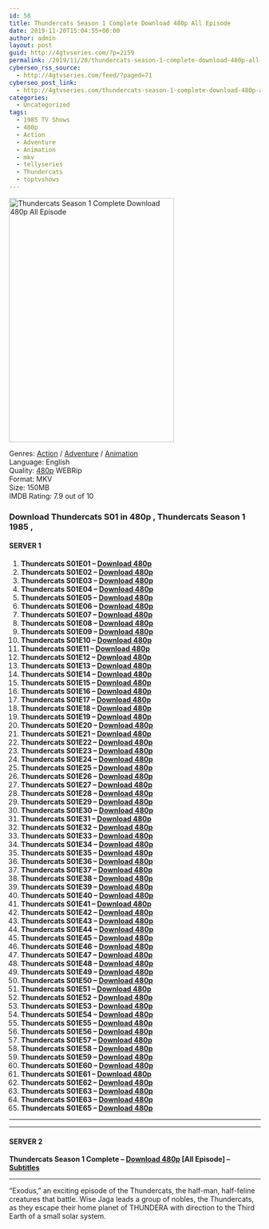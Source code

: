 ```yaml
---
id: 58
title: Thundercats Season 1 Complete Download 480p All Episode
date: 2019-11-20T15:04:55+00:00
author: admin
layout: post
guid: http://4gtvseries.com/?p=2159
permalink: /2019/11/20/thundercats-season-1-complete-download-480p-all-episode/
cyberseo_rss_source:
  - http://4gtvseries.com/feed/?paged=71
cyberseo_post_link:
  - http://4gtvseries.com/thundercats-season-1-complete-download-480p-all-episode/
categories:
  - Uncategorized
tags:
  - 1985 TV Shows
  - 480p
  - Action
  - Adventure
  - Animation
  - mkv
  - tellyseries
  - Thundercats
  - toptvshows
---
```

<img loading="lazy" class="aligncenter" src="https://4.bp.blogspot.com/-Sa4IibmZP9Y/XdVS_lPm5DI/AAAAAAAAARs/nfdBXwXIYWMTEuNbDGfNYlh0zfD6btHhgCK4BGAYYCw/s1600/Thundercats%2BSeason%2B1.jpg" alt="Thundercats Season 1 Complete Download 480p All Episode" width="330" height="488" />

Genres: <a href="http://4gtvseries.com/tag/action/" data-wpel-link="internal">Action</a> / <a href="http://4gtvseries.com/tag/adventure/" data-wpel-link="internal">Adventure</a> / <a href="http://4gtvseries.com/tag/animation/" data-wpel-link="internal">Animation</a>  
Language: English  
Quality:&nbsp;<a href="http://4gtvseries.com/tag/480p/" data-wpel-link="internal">480p</a> WEBRip  
Format: MKV  
Size: 150MB  
IMDB Rating: 7.9 out of 10

### **Download Thundercats S01 in 480p , Thundercats Season 1 1985 ,&nbsp;**

#### <span><strong>SERVER 1</strong></span>

  1. **Thundercats S01E01 – <a href="http://slink.dl480p.xyz/ii4am8n" data-wpel-link="external" target="_blank" rel="nofollow external noopener noreferrer" class="wpel-icon-left"><i class="wpel-icon fa fa-download" aria-hidden="true"></i>Download 480p</a>**
  2. **Thundercats S01E02 – <a href="http://slink.dl480p.xyz/pNytLZZV" data-wpel-link="external" target="_blank" rel="nofollow external noopener noreferrer" class="wpel-icon-left"><i class="wpel-icon fa fa-download" aria-hidden="true"></i>Download 480p</a>**
  3. **Thundercats S01E03 – <a href="http://slink.dl480p.xyz/HAnYEc" data-wpel-link="external" target="_blank" rel="nofollow external noopener noreferrer" class="wpel-icon-left"><i class="wpel-icon fa fa-download" aria-hidden="true"></i>Download 480p</a>**
  4. **Thundercats S01E04 – <a href="http://slink.dl480p.xyz/LzlFM" data-wpel-link="external" target="_blank" rel="nofollow external noopener noreferrer" class="wpel-icon-left"><i class="wpel-icon fa fa-download" aria-hidden="true"></i>Download 480p</a>**
  5. **Thundercats S01E05 – <a href="http://slink.dl480p.xyz/PcSRP" data-wpel-link="external" target="_blank" rel="nofollow external noopener noreferrer" class="wpel-icon-left"><i class="wpel-icon fa fa-download" aria-hidden="true"></i>Download 480p</a>**
  6. **Thundercats S01E06 – <a href="http://slink.dl480p.xyz/L7Zr7xfM" data-wpel-link="external" target="_blank" rel="nofollow external noopener noreferrer" class="wpel-icon-left"><i class="wpel-icon fa fa-download" aria-hidden="true"></i>Download 480p</a>**
  7. **Thundercats S01E07 – <a href="http://slink.dl480p.xyz/qFoj" data-wpel-link="external" target="_blank" rel="nofollow external noopener noreferrer" class="wpel-icon-left"><i class="wpel-icon fa fa-download" aria-hidden="true"></i>Download 480p</a>**
  8. **Thundercats S01E08 – <a href="http://slink.dl480p.xyz/1qWs" data-wpel-link="external" target="_blank" rel="nofollow external noopener noreferrer" class="wpel-icon-left"><i class="wpel-icon fa fa-download" aria-hidden="true"></i>Download 480p</a>**
  9. **Thundercats S01E09 – <a href="http://slink.dl480p.xyz/JugLan0a" data-wpel-link="external" target="_blank" rel="nofollow external noopener noreferrer" class="wpel-icon-left"><i class="wpel-icon fa fa-download" aria-hidden="true"></i>Download 480p</a>**
 10. **Thundercats S01E10 – <a href="http://slink.dl480p.xyz/lliV5c" data-wpel-link="external" target="_blank" rel="nofollow external noopener noreferrer" class="wpel-icon-left"><i class="wpel-icon fa fa-download" aria-hidden="true"></i>Download 480p</a>**
 11. **Thundercats S01E11 – <a href="http://slink.dl480p.xyz/mGhxSoWo" data-wpel-link="external" target="_blank" rel="nofollow external noopener noreferrer" class="wpel-icon-left"><i class="wpel-icon fa fa-download" aria-hidden="true"></i>Download 480p</a>**
 12. **Thundercats S01E12 – <a href="http://slink.dl480p.xyz/pBuiBO" data-wpel-link="external" target="_blank" rel="nofollow external noopener noreferrer" class="wpel-icon-left"><i class="wpel-icon fa fa-download" aria-hidden="true"></i>Download 480p</a>**
 13. **Thundercats S01E13 – <a href="http://slink.dl480p.xyz/6fnis" data-wpel-link="external" target="_blank" rel="nofollow external noopener noreferrer" class="wpel-icon-left"><i class="wpel-icon fa fa-download" aria-hidden="true"></i>Download 480p</a>**
 14. **Thundercats S01E14 – <a href="http://slink.dl480p.xyz/nXZv" data-wpel-link="external" target="_blank" rel="nofollow external noopener noreferrer" class="wpel-icon-left"><i class="wpel-icon fa fa-download" aria-hidden="true"></i>Download 480p</a>**
 15. **Thundercats S01E15 – <a href="http://slink.dl480p.xyz/od2d" data-wpel-link="external" target="_blank" rel="nofollow external noopener noreferrer" class="wpel-icon-left"><i class="wpel-icon fa fa-download" aria-hidden="true"></i>Download 480p</a>**
 16. **Thundercats S01E16 – <a href="http://slink.dl480p.xyz/1GrD" data-wpel-link="external" target="_blank" rel="nofollow external noopener noreferrer" class="wpel-icon-left"><i class="wpel-icon fa fa-download" aria-hidden="true"></i>Download 480p</a>**
 17. **Thundercats S01E17 – <a href="http://slink.dl480p.xyz/i1de" data-wpel-link="external" target="_blank" rel="nofollow external noopener noreferrer" class="wpel-icon-left"><i class="wpel-icon fa fa-download" aria-hidden="true"></i>Download 480p</a>**
 18. **Thundercats S01E18 – <a href="http://slink.dl480p.xyz/8o5MS" data-wpel-link="external" target="_blank" rel="nofollow external noopener noreferrer" class="wpel-icon-left"><i class="wpel-icon fa fa-download" aria-hidden="true"></i>Download 480p</a>**
 19. **Thundercats S01E19 – <a href="http://slink.dl480p.xyz/wtbWrz2" data-wpel-link="external" target="_blank" rel="nofollow external noopener noreferrer" class="wpel-icon-left"><i class="wpel-icon fa fa-download" aria-hidden="true"></i>Download 480p</a>**
 20. **Thundercats S01E20 – <a href="http://slink.dl480p.xyz/u01dk6xY" data-wpel-link="external" target="_blank" rel="nofollow external noopener noreferrer" class="wpel-icon-left"><i class="wpel-icon fa fa-download" aria-hidden="true"></i>Download 480p</a>**
 21. **Thundercats S01E21 – <a href="http://slink.dl480p.xyz/k9Tc" data-wpel-link="external" target="_blank" rel="nofollow external noopener noreferrer" class="wpel-icon-left"><i class="wpel-icon fa fa-download" aria-hidden="true"></i>Download 480p</a>**
 22. **Thundercats S01E22 – <a href="http://slink.dl480p.xyz/J1Ihk" data-wpel-link="external" target="_blank" rel="nofollow external noopener noreferrer" class="wpel-icon-left"><i class="wpel-icon fa fa-download" aria-hidden="true"></i>Download 480p</a>**
 23. **Thundercats S01E23 – <a href="http://slink.dl480p.xyz/4dc7F2O8" data-wpel-link="external" target="_blank" rel="nofollow external noopener noreferrer" class="wpel-icon-left"><i class="wpel-icon fa fa-download" aria-hidden="true"></i>Download 480p</a>**
 24. **Thundercats S01E24 – <a href="http://slink.dl480p.xyz/em5XOa" data-wpel-link="external" target="_blank" rel="nofollow external noopener noreferrer" class="wpel-icon-left"><i class="wpel-icon fa fa-download" aria-hidden="true"></i>Download 480p</a>**
 25. **Thundercats S01E25 – <a href="http://slink.dl480p.xyz/ShbGa" data-wpel-link="external" target="_blank" rel="nofollow external noopener noreferrer" class="wpel-icon-left"><i class="wpel-icon fa fa-download" aria-hidden="true"></i>Download 480p</a>**
 26. **Thundercats S01E26 – <a href="http://slink.dl480p.xyz/0pTsbhJ" data-wpel-link="external" target="_blank" rel="nofollow external noopener noreferrer" class="wpel-icon-left"><i class="wpel-icon fa fa-download" aria-hidden="true"></i>Download 480p</a>**
 27. **Thundercats S01E27 – <a href="http://slink.dl480p.xyz/iIIPu" data-wpel-link="external" target="_blank" rel="nofollow external noopener noreferrer" class="wpel-icon-left"><i class="wpel-icon fa fa-download" aria-hidden="true"></i>Download 480p</a>**
 28. **Thundercats S01E28 – <a href="http://slink.dl480p.xyz/TiqNzo" data-wpel-link="external" target="_blank" rel="nofollow external noopener noreferrer" class="wpel-icon-left"><i class="wpel-icon fa fa-download" aria-hidden="true"></i>Download 480p</a>**
 29. **Thundercats S01E29 – <a href="http://slink.dl480p.xyz/dYryBOR" data-wpel-link="external" target="_blank" rel="nofollow external noopener noreferrer" class="wpel-icon-left"><i class="wpel-icon fa fa-download" aria-hidden="true"></i>Download 480p</a>**
 30. **Thundercats S01E30 – <a href="http://slink.dl480p.xyz/RQ5TL" data-wpel-link="external" target="_blank" rel="nofollow external noopener noreferrer" class="wpel-icon-left"><i class="wpel-icon fa fa-download" aria-hidden="true"></i>Download 480p</a>**
 31. **Thundercats S01E31 – <a href="http://slink.dl480p.xyz/gy4Atc5p" data-wpel-link="external" target="_blank" rel="nofollow external noopener noreferrer" class="wpel-icon-left"><i class="wpel-icon fa fa-download" aria-hidden="true"></i>Download 480p</a>**
 32. **Thundercats S01E32 – <a href="http://slink.dl480p.xyz/bmNAjY" data-wpel-link="external" target="_blank" rel="nofollow external noopener noreferrer" class="wpel-icon-left"><i class="wpel-icon fa fa-download" aria-hidden="true"></i>Download 480p</a>**
 33. **Thundercats S01E33 – <a href="http://slink.dl480p.xyz/l0RGZ" data-wpel-link="external" target="_blank" rel="nofollow external noopener noreferrer" class="wpel-icon-left"><i class="wpel-icon fa fa-download" aria-hidden="true"></i>Download 480p</a>**
 34. **Thundercats S01E34 – <a href="http://slink.dl480p.xyz/HRjPf" data-wpel-link="external" target="_blank" rel="nofollow external noopener noreferrer" class="wpel-icon-left"><i class="wpel-icon fa fa-download" aria-hidden="true"></i>Download 480p</a>**
 35. **Thundercats S01E35 – <a href="http://slink.dl480p.xyz/l9KQ7AX7" data-wpel-link="external" target="_blank" rel="nofollow external noopener noreferrer" class="wpel-icon-left"><i class="wpel-icon fa fa-download" aria-hidden="true"></i>Download 480p</a>**
 36. **Thundercats S01E36 – <a href="http://slink.dl480p.xyz/dw6L9Q" data-wpel-link="external" target="_blank" rel="nofollow external noopener noreferrer" class="wpel-icon-left"><i class="wpel-icon fa fa-download" aria-hidden="true"></i>Download 480p</a>**
 37. **Thundercats S01E37 – <a href="http://slink.dl480p.xyz/QekIL" data-wpel-link="external" target="_blank" rel="nofollow external noopener noreferrer" class="wpel-icon-left"><i class="wpel-icon fa fa-download" aria-hidden="true"></i>Download 480p</a>**
 38. **Thundercats S01E38 – <a href="http://slink.dl480p.xyz/yUgc" data-wpel-link="external" target="_blank" rel="nofollow external noopener noreferrer" class="wpel-icon-left"><i class="wpel-icon fa fa-download" aria-hidden="true"></i>Download 480p</a>**
 39. **Thundercats S01E39 – <a href="http://slink.dl480p.xyz/fzybS4W" data-wpel-link="external" target="_blank" rel="nofollow external noopener noreferrer" class="wpel-icon-left"><i class="wpel-icon fa fa-download" aria-hidden="true"></i>Download 480p</a>**
 40. **Thundercats S01E40 – <a href="http://slink.dl480p.xyz/3EVl" data-wpel-link="external" target="_blank" rel="nofollow external noopener noreferrer" class="wpel-icon-left"><i class="wpel-icon fa fa-download" aria-hidden="true"></i>Download 480p</a>**
 41. **Thundercats S01E41 – <a href="http://slink.dl480p.xyz/DO14b" data-wpel-link="external" target="_blank" rel="nofollow external noopener noreferrer" class="wpel-icon-left"><i class="wpel-icon fa fa-download" aria-hidden="true"></i>Download 480p</a>**
 42. **Thundercats S01E42 – <a href="http://slink.dl480p.xyz/bP2ok38S" data-wpel-link="external" target="_blank" rel="nofollow external noopener noreferrer" class="wpel-icon-left"><i class="wpel-icon fa fa-download" aria-hidden="true"></i>Download 480p</a>**
 43. **Thundercats S01E43 – <a href="http://slink.dl480p.xyz/ExwuCi" data-wpel-link="external" target="_blank" rel="nofollow external noopener noreferrer" class="wpel-icon-left"><i class="wpel-icon fa fa-download" aria-hidden="true"></i>Download 480p</a>**
 44. **Thundercats S01E44 – <a href="http://slink.dl480p.xyz/nk0dpj" data-wpel-link="external" target="_blank" rel="nofollow external noopener noreferrer" class="wpel-icon-left"><i class="wpel-icon fa fa-download" aria-hidden="true"></i>Download 480p</a>**
 45. **Thundercats S01E45 – <a href="http://slink.dl480p.xyz/13uUK" data-wpel-link="external" target="_blank" rel="nofollow external noopener noreferrer" class="wpel-icon-left"><i class="wpel-icon fa fa-download" aria-hidden="true"></i>Download 480p</a>**
 46. **Thundercats S01E46 – <a href="http://slink.dl480p.xyz/XJ8vjqIU" data-wpel-link="external" target="_blank" rel="nofollow external noopener noreferrer" class="wpel-icon-left"><i class="wpel-icon fa fa-download" aria-hidden="true"></i>Download 480p</a>**
 47. **Thundercats S01E47 – <a href="http://slink.dl480p.xyz/snVuo3CA" data-wpel-link="external" target="_blank" rel="nofollow external noopener noreferrer" class="wpel-icon-left"><i class="wpel-icon fa fa-download" aria-hidden="true"></i>Download 480p</a>**
 48. **Thundercats S01E48 – <a href="http://slink.dl480p.xyz/YZpdE" data-wpel-link="external" target="_blank" rel="nofollow external noopener noreferrer" class="wpel-icon-left"><i class="wpel-icon fa fa-download" aria-hidden="true"></i>Download 480p</a>**
 49. **Thundercats S01E49 – <a href="http://slink.dl480p.xyz/lyQSM" data-wpel-link="external" target="_blank" rel="nofollow external noopener noreferrer" class="wpel-icon-left"><i class="wpel-icon fa fa-download" aria-hidden="true"></i>Download 480p</a>**
 50. **Thundercats S01E50 – <a href="http://slink.dl480p.xyz/3Tav" data-wpel-link="external" target="_blank" rel="nofollow external noopener noreferrer" class="wpel-icon-left"><i class="wpel-icon fa fa-download" aria-hidden="true"></i>Download 480p</a>**
 51. **Thundercats S01E51 – <a href="http://slink.dl480p.xyz/hKm9D" data-wpel-link="external" target="_blank" rel="nofollow external noopener noreferrer" class="wpel-icon-left"><i class="wpel-icon fa fa-download" aria-hidden="true"></i>Download 480p</a>**
 52. **Thundercats S01E52 – <a href="http://slink.dl480p.xyz/OIQSQX9" data-wpel-link="external" target="_blank" rel="nofollow external noopener noreferrer" class="wpel-icon-left"><i class="wpel-icon fa fa-download" aria-hidden="true"></i>Download 480p</a>**
 53. **Thundercats S01E53 – <a href="http://slink.dl480p.xyz/FmIfYZr" data-wpel-link="external" target="_blank" rel="nofollow external noopener noreferrer" class="wpel-icon-left"><i class="wpel-icon fa fa-download" aria-hidden="true"></i>Download 480p</a>**
 54. **Thundercats S01E54 – <a href="http://slink.dl480p.xyz/WSW3v" data-wpel-link="external" target="_blank" rel="nofollow external noopener noreferrer" class="wpel-icon-left"><i class="wpel-icon fa fa-download" aria-hidden="true"></i>Download 480p</a>**
 55. **Thundercats S01E55 – <a href="http://slink.dl480p.xyz/wI8b1" data-wpel-link="external" target="_blank" rel="nofollow external noopener noreferrer" class="wpel-icon-left"><i class="wpel-icon fa fa-download" aria-hidden="true"></i>Download 480p</a>**
 56. **Thundercats S01E56 – <a href="http://slink.dl480p.xyz/TyFtTyXw" data-wpel-link="external" target="_blank" rel="nofollow external noopener noreferrer" class="wpel-icon-left"><i class="wpel-icon fa fa-download" aria-hidden="true"></i>Download 480p</a>**
 57. **Thundercats S01E57 – <a href="http://slink.dl480p.xyz/T9cCWX" data-wpel-link="external" target="_blank" rel="nofollow external noopener noreferrer" class="wpel-icon-left"><i class="wpel-icon fa fa-download" aria-hidden="true"></i>Download 480p</a>**
 58. **Thundercats S01E58 – <a href="http://slink.dl480p.xyz/SnhQc5W" data-wpel-link="external" target="_blank" rel="nofollow external noopener noreferrer" class="wpel-icon-left"><i class="wpel-icon fa fa-download" aria-hidden="true"></i>Download 480p</a>**
 59. **Thundercats S01E59 – <a href="http://slink.dl480p.xyz/QUubfqC5" data-wpel-link="external" target="_blank" rel="nofollow external noopener noreferrer" class="wpel-icon-left"><i class="wpel-icon fa fa-download" aria-hidden="true"></i>Download 480p</a>**
 60. **Thundercats S01E60 – <a href="http://slink.dl480p.xyz/Oj7GXMY" data-wpel-link="external" target="_blank" rel="nofollow external noopener noreferrer" class="wpel-icon-left"><i class="wpel-icon fa fa-download" aria-hidden="true"></i>Download 480p</a>**
 61. **Thundercats S01E61 – <a href="http://slink.dl480p.xyz/uffZi7K" data-wpel-link="external" target="_blank" rel="nofollow external noopener noreferrer" class="wpel-icon-left"><i class="wpel-icon fa fa-download" aria-hidden="true"></i>Download 480p</a>**
 62. **Thundercats S01E62 – <a href="http://slink.dl480p.xyz/SQs7NoP3" data-wpel-link="external" target="_blank" rel="nofollow external noopener noreferrer" class="wpel-icon-left"><i class="wpel-icon fa fa-download" aria-hidden="true"></i>Download 480p</a>**
 63. **Thundercats S01E63 – <a href="http://slink.dl480p.xyz/zAKSQ4" data-wpel-link="external" target="_blank" rel="nofollow external noopener noreferrer" class="wpel-icon-left"><i class="wpel-icon fa fa-download" aria-hidden="true"></i>Download 480p</a>**
 64. **Thundercats S01E63 – <a href="http://slink.dl480p.xyz/7aIHW42i" data-wpel-link="external" target="_blank" rel="nofollow external noopener noreferrer" class="wpel-icon-left"><i class="wpel-icon fa fa-download" aria-hidden="true"></i>Download 480p</a>**
 65. **Thundercats S01E65 – <a href="http://slink.dl480p.xyz/HajPvgG" data-wpel-link="external" target="_blank" rel="nofollow external noopener noreferrer" class="wpel-icon-left"><i class="wpel-icon fa fa-download" aria-hidden="true"></i>Download 480p</a>**

* * *

* * *

#### <span><strong>SERVER 2</strong></span>

**Thundercats Season 1 Complete – <a href="http://dl480p.xyz/2071/" data-wpel-link="external" target="_blank" rel="nofollow external noopener noreferrer" class="wpel-icon-left"><i class="wpel-icon fa fa-download" aria-hidden="true"></i>Download 480p</a> [All Episode] – <a href="https://subscene.com/subtitles/thundercats-first-season" data-wpel-link="external" target="_blank" rel="nofollow external noopener noreferrer" class="wpel-icon-left"><i class="wpel-icon fa fa-download" aria-hidden="true"></i>Subtitles</a>**

* * *

“Exodus,” an exciting episode of the Thundercats, the half-man, half-feline creatures that battle. Wise Jaga leads a group of nobles, the Thundercats, as they escape their home planet of THUNDERA with direction to the Third Earth of a small solar system.

<div align="center">
</div>